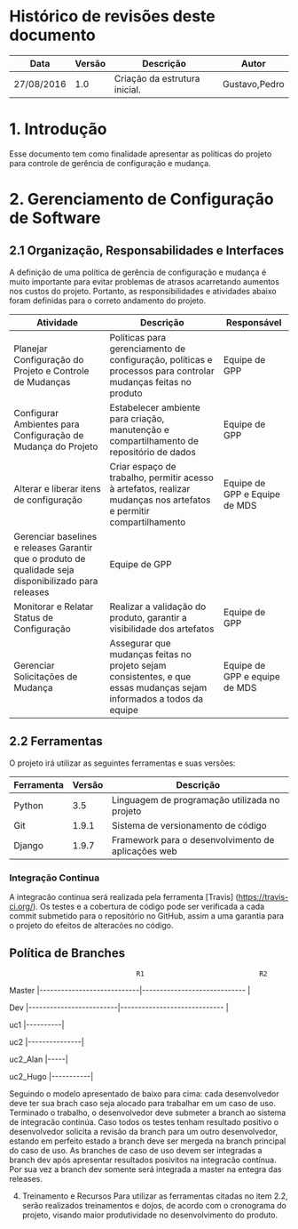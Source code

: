 # Histórico de revisões deste documento

|Data|Versão|Descrição|Autor|
|----|------|---------|-------|
|27/08/2016|1.0|Criação da estrutura inicial.|Gustavo,Pedro|

# 1. Introdução

Esse documento tem como finalidade apresentar as políticas do projeto para controle de gerência de configuração e mudança.

# 2. Gerenciamento de Configuração de Software

## 2.1 Organização, Responsabilidades e Interfaces

A definição de uma política de gerência de configuração e mudança é muito importante para evitar problemas de atrasos acarretando aumentos nos custos do projeto. Portanto, as responsibilidades e atividades abaixo foram definidas para o correto andamento do projeto.

|Atividade|Descrição|Responsável|
|---------|---------|-----------|
Planejar Configuração do Projeto e Controle de Mudanças|Políticas para gerenciamento de configuração, políticas e processos para controlar mudanças feitas no produto| Equipe de GPP
Configurar Ambientes para Configuração de Mudança do Projeto|Estabelecer ambiente para criação, manutenção e compartilhamento de repositório de dados|Equipe de GPP
Alterar e liberar itens de configuração| Criar espaço de trabalho, permitir acesso à artefatos, realizar mudanças nos artefatos e permitir compartilhamento|Equipe de GPP e Equipe de MDS
Gerenciar baselines e releases	Garantir que o produto de qualidade seja disponibilizado para releases| Equipe de GPP
Monitorar e Relatar Status de Configuração |Realizar a validação do produto, garantir a visibilidade dos artefatos|Equipe de GPP
Gerenciar Solicitações de Mudança |Assegurar que mudanças feitas no projeto sejam consistentes, e que essas mudanças sejam informados a todos da equipe| Equipe de GPP e equipe de MDS 

## 2.2 Ferramentas

O projeto irá utilizar as seguintes ferramentas e suas versões:

|Ferramenta|Versão|Descrição|
|----------|------|---------|
|Python    |3.5   | Linguagem de programação utilizada no projeto |
|Git       |1.9.1 | Sistema de versionamento de código |
|Django    |1.9.7 | Framework para o desenvolvimento de aplicações web |



### Integração Continua

A integracão continua será realizada pela ferramenta [Travis] (https://travis-ci.org/). Os testes e a cobertura de código pode ser verificada a cada commit submetido para o repositório no GitHub, assim a uma garantia para o projeto do efeitos de alteracões no código. 

## Política de Branches
                                    R1                             R2
Master  |----------------------------|----------------------------- |

Dev        |-------------------------|----------------------------- |

uc1            |----------|      

uc2              |---------------|

uc2_Alan               |-----|

uc2_Hugo           |-----------|

Seguindo o modelo apresentado de baixo para cima: cada desenvolvedor deve ter sua brach caso seja alocado para trabalhar em um caso de uso. Terminado o trabalho, o desenvolvedor deve submeter a branch ao sistema de integracão continúa. Caso todos os testes tenham resultado positivo o desenvolvedor solicita a revisão da branch para um outro desenvolvedor, estando em perfeito estado a branch deve ser mergeda na branch principal do caso de uso. As branches de caso de uso devem ser integradas a branch dev após apresentar resultados posivitos na integracão contínua. Por sua vez a branch dev somente será integrada a master na entegra das releases.

4. Treinamento e Recursos
Para utilizar as ferramentas citadas no item 2.2, serão realizados treinamentos e dojos, de acordo com o cronograma do projeto, visando maior produtividade no desenvolvimento do produto.

